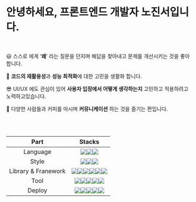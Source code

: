 # 안녕하세요, 프론트엔드 개발자 **노진서**입니다.
<br />

😃   스스로 에게 ‘**왜**’ 라는 질문을 던지며 해답을 찾아내고 문제를 개선시키는 것을 좋아합니다. 

🤗   **코드의 재활용성**과 **성능 최적화**에 대한 고민을 생활화 합니다.

😎   UI/UX 에도 관심이 있어 **사용자 입장에서 어떻게 생각하는지** 고민하고 적용하려고 노력하고있습니다. 

🥳   다양한 사람들과 커피를 마시며 **커뮤니케이션** 하는 것을 즐기는 편입니다.

<!-- <br/>
<br/>

<div align="center">	
 <img align="left" src="https://github-readme-stats.vercel.app/api?username=bennoholik&theme=transparent&show_icons=true"/>	
 <p>	
 <img src="https://github-readme-stats.vercel.app/api/top-langs/?username=bennoholik&theme=transparent&layout=compact&langs_count=8&card_width=200"/>	
</div>	

 -->
<br />
<br />

Part|Stacks|
|:---:|:---:|
|Language|<img src="https://img.shields.io/badge/Python-3776AB?style=for-the-badge&logo=python&logoColor=white"/><img src="https://img.shields.io/badge/JavaScript-F7DF1E?style=for-the-badge&logo=javascript&logoColor=white"/><img src="https://img.shields.io/badge/TypeScript-007ACC?style=for-the-badge&logo=typescript&logoColor=white"/>|
|Style|<img src="https://img.shields.io/badge/styled--components-DB7093?style=for-the-badge&logo=styled-components&logoColor=white"><img src="https://img.shields.io/badge/Tailwind_CSS-38B2AC?style=for-the-badge&logo=tailwind-css&logoColor=white"><img src="https://img.shields.io/badge/MUI-%230081CB.svg?style=for-the-badge&logo=mui&logoColor=white"/>|
|Library & Franework|<img src="https://img.shields.io/badge/React-20232A?style=for-the-badge&logo=react&logoColor=61DAFB)"/><img src="https://img.shields.io/badge/Redux-593D88?style=for-the-badge&logo=redux&logoColor=white" /><img src="https://img.shields.io/badge/Recoil-2E77BC?style=for-the-badge&logo=Recoil&logoColor=white"><img src="https://img.shields.io/badge/React_Router-CA4245?style=for-the-badge&logo=react-router&logoColor=white" /><img src="https://img.shields.io/badge/-React%20Query-FF4154?style=for-the-badge&logo=react%20query&logoColor=white" /><img src="https://img.shields.io/badge/Next-black?style=for-the-badge&logo=next.js&logoColor=white" />|
|Tool|<img src="https://img.shields.io/badge/VSCODE-007ACC?style=for-the-badge&logo=visualstudiocode&logoColor=white"/><img src="https://img.shields.io/badge/Git-F05032?style=for-the-badge&logo=git&logoColor=white"/><img src="https://img.shields.io/badge/Github-181717?style=for-the-badge&logo=github&logoColor=white"/><img src="https://img.shields.io/badge/Slack-4A154B?style=for-the-badge&logo=slack&logoColor=white"/><img src="https://img.shields.io/badge/Notion-%23000000.svg?style=for-the-badge&logo=notion&logoColor=white" />||
|Deploy| <img src="https://img.shields.io/badge/GitHub%20Actions-0D1117?style=for-the-badge&logo=GitHubActions&logoColor=2088FF"/><img src="https://img.shields.io/badge/AWS%20S3-232F3E?style=for-the-badge&logo=AmazonAWS&logoColor=FF9A00"/><img src="https://img.shields.io/badge/AWS%20CloudFront-232F3E?style=for-the-badge&logo=AmazonAWS&logoColor=FF9A00"/><img src="https://img.shields.io/badge/AWS%20Route%2053-232F3E?style=for-the-badge&logo=AmazonAWS&logoColor=FF9A00"/><img src="https://img.shields.io/badge/vercel-%23000000.svg?style=for-the-badge&logo=vercel&logoColor=whit"/>|

